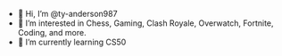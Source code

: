 - 👋 Hi, I’m @ty-anderson987
- 👀 I’m interested in Chess, Gaming, Clash Royale, Overwatch, Fortnite, Coding, and more.
- 🌱 I’m currently learning CS50

<!---
ty-anderson987/ty-anderson987 is a ✨ special ✨ repository because its `README.md` (this file) appears on your GitHub profile.
You can click the Preview link to take a look at your changes.
--->
